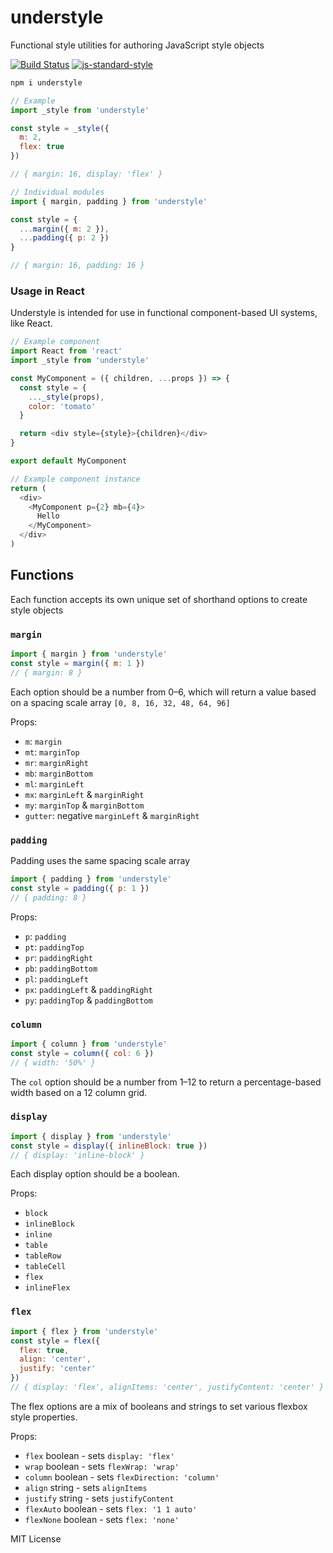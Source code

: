 
# understyle

Functional style utilities for authoring JavaScript style objects

[![Build Status](https://travis-ci.org/jxnblk/understyle.svg?branch=master)](https://travis-ci.org/jxnblk/understyle)
[![js-standard-style](https://img.shields.io/badge/code%20style-standard-brightgreen.svg)](http://standardjs.com/)


```sh
npm i understyle
```

```js
// Example
import _style from 'understyle'

const style = _style({
  m: 2,
  flex: true
})

// { margin: 16, display: 'flex' }
```

```js
// Individual modules
import { margin, padding } from 'understyle'

const style = {
  ...margin({ m: 2 }),
  ...padding({ p: 2 })
}

// { margin: 16, padding: 16 }
```

### Usage in React

Understyle is intended for use in functional component-based UI systems, like React.

```js
// Example component
import React from 'react'
import _style from 'understyle'

const MyComponent = ({ children, ...props }) => {
  const style = {
    ..._style(props),
    color: 'tomato'
  }

  return <div style={style}>{children}</div>
}

export default MyComponent
```

```js
// Example component instance
return (
  <div>
    <MyComponent p={2} mb={4}>
      Hello
    </MyComponent>
  </div>
)
```

## Functions

Each function accepts its own unique set of shorthand options to create style objects

### `margin`

```js
import { margin } from 'understyle'
const style = margin({ m: 1 })
// { margin: 8 }
```

Each option should be a number from 0–6, which will return a value based on a spacing scale
array `[0, 8, 16, 32, 48, 64, 96]`

Props:
- `m`: `margin`
- `mt`: `marginTop`
- `mr`: `marginRight`
- `mb`: `marginBottom`
- `ml`: `marginLeft`
- `mx`: `marginLeft` & `marginRight`
- `my`: `marginTop` & `marginBottom`
- `gutter`: negative `marginLeft` & `marginRight`

### `padding`

Padding uses the same spacing scale array

```js
import { padding } from 'understyle'
const style = padding({ p: 1 })
// { padding: 8 }
```

Props:
- `p`: `padding`
- `pt`: `paddingTop`
- `pr`: `paddingRight`
- `pb`: `paddingBottom`
- `pl`: `paddingLeft`
- `px`: `paddingLeft` & `paddingRight`
- `py`: `paddingTop` & `paddingBottom`

### `column`

```js
import { column } from 'understyle'
const style = column({ col: 6 })
// { width: '50%' }
```

The `col` option should be a number from 1–12 to return a percentage-based width based on a 12 column grid.

### `display`

```js
import { display } from 'understyle'
const style = display({ inlineBlock: true })
// { display: 'inline-block' }
```

Each display option should be a boolean.

Props:
- `block`
- `inlineBlock`
- `inline`
- `table`
- `tableRow`
- `tableCell`
- `flex`
- `inlineFlex`

### `flex`

```js
import { flex } from 'understyle'
const style = flex({
  flex: true,
  align: 'center',
  justify: 'center'
})
// { display: 'flex', alignItems: 'center', justifyContent: 'center' }
```

The flex options are a mix of booleans and strings to set various flexbox style properties.

Props:
- `flex` boolean - sets `display: 'flex'`
- `wrap` boolean - sets `flexWrap: 'wrap'`
- `column` boolean - sets `flexDirection: 'column'`
- `align` string - sets `alignItems`
- `justify` string - sets `justifyContent`
- `flexAuto` boolean - sets `flex: '1 1 auto'`
- `flexNone` boolean - sets `flex: 'none'`

MIT License

